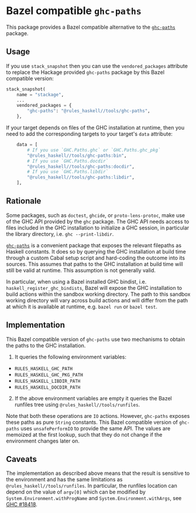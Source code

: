 # Bazel compatible `ghc-paths`

This package provides a Bazel compatible alternative to the [`ghc-paths`][ghc-paths-hackage] package.

## Usage

If you use `stack_snapshot` then you can use the `vendored_packages` attribute to replace the Hackage provided `ghc-paths` package by this Bazel compatible version:

``` python
stack_snapshot(
    name = "stackage",
    ...
    vendored_packages = {
        "ghc-paths": "@rules_haskell//tools/ghc-paths",
    },
```

If your target depends on files of the GHC installation at runtime, then you need to add the corresponding targets to your target's `data` attribute:

``` python
    data = [
        # If you use `GHC.Paths.ghc` or `GHC.Paths.ghc_pkg`
        "@rules_haskell//tools/ghc-paths:bin",
        # If you use `GHC.Paths.docdir`
        "@rules_haskell//tools/ghc-paths:docdir",
        # If you use `GHC.Paths.libdir`
        "@rules_haskell//tools/ghc-paths:libdir",
    ],
```

## Rationale

Some packages, such as `doctest`, `ghcide`, or `proto-lens-protoc`, make use of the GHC API provided by the `ghc` package. The GHC API needs access to files included in the GHC installation to initialize a GHC session, in particular the library directory, i.e. `ghc --print-libdir`.

[`ghc-paths`][ghc-paths-hackage] is a convenient package that exposes the relevant filepaths as Haskell constants. It does so by querying the GHC installation at build time through a custom Cabal setup script and hard-coding the outcome into its sources. This assumes that paths to the GHC installation at build time will still be valid at runtime. This assumption is not generally valid.

In particular, when using a Bazel installed GHC bindist, i.e. `haskell_register_ghc_bindists`, Bazel will expose the GHC installation to build actions within the sandbox working directory. The path to this sandbox working directory will vary across build actions and will differ from the path at which it is available at runtime, e.g. `bazel run` or `bazel test`.

## Implementation

This Bazel compatible version of `ghc-paths` use two mechanisms to obtain the paths to the GHC installation.

1. It queries the following environment variables:
  - `RULES_HASKELL_GHC_PATH`
  - `RULES_HASKELL_GHC_PKG_PATH`
  - `RULES_HASKELL_LIBDIR_PATH`
  - `RULES_HASKELL_DOCDIR_PATH`
2. If the above environment variables are empty it queries the Bazel runfiles tree using `@rules_haskell//tools/runfiles`.

Note that both these operations are `IO` actions. However, `ghc-paths` exposes these paths as pure `String` constants. This Bazel compatible version of `ghc-paths` uses `unsafePerformIO` to provide the same API. The values are memoized at the first lookup, such that they do not change if the environment changes later on.

## Caveats

The implementation as described above means that the result is sensitive to the environment and has the same limitations as `@rules_haskell//tools/runfiles`. In particular, the runfiles location can depend on the value of `argv[0]` which can be modified by `System.Environment.withProgName` and `System.Environment.withArgs`, see [GHC #18418][ghc-18418].

[ghc-18418]: https://gitlab.haskell.org/ghc/ghc/-/issues/18418
[ghc-paths-hackage]: https://hackage.haskell.org/package/ghc-paths

